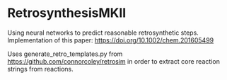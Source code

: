 # RetrosynthesisMKII
Using neural networks to predict reasonable retrosynthetic steps. Implementation of this paper: https://doi.org/10.1002/chem.201605499

Uses generate_retro_templates.py from https://github.com/connorcoley/retrosim in order to extract core reaction strings from reactions.
